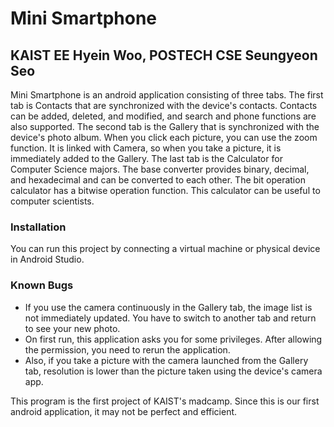 # Mini Smartphone
## **KAIST EE** Hyein Woo, **POSTECH CSE** Seungyeon Seo
Mini Smartphone is an android application consisting of three tabs. The first tab is Contacts that are synchronized with the device's contacts. Contacts can be added, deleted, and modified, and search and phone functions are also supported. The second tab is the Gallery that is synchronized with the device's photo album. When you click each picture, you can use the zoom function. It is linked with Camera, so when you take a picture, it is immediately added to the Gallery. The last tab is the Calculator for Computer Science majors. The base converter provides binary, decimal, and hexadecimal and can be converted to each other. The bit operation calculator has a bitwise operation function. This calculator can be useful to computer scientists.

### Installation
You can run this project by connecting a virtual machine or physical device in Android Studio.

### Known Bugs
- If you use the camera continuously in the Gallery tab, the image list is not immediately updated. You have to switch to another tab and return to see your new photo.
- On first run, this application asks you for some privileges. After allowing the permission, you need to rerun the application.
- Also, if you take a picture with the camera launched from the Gallery tab, resolution is lower than the picture taken using the device's camera app.

This program is the first project of KAIST's madcamp. Since this is our first android application, it may not be perfect and efficient.
